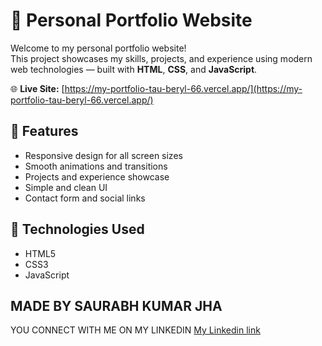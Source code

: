 # 💼 Personal Portfolio Website

Welcome to my personal portfolio website!  
This project showcases my skills, projects, and experience using modern web technologies — built with **HTML**, **CSS**, and **JavaScript**.

🌐 **Live Site:** [https://my-portfolio-tau-beryl-66.vercel.app/](https://my-portfolio-tau-beryl-66.vercel.app/)

## 📌 Features

- Responsive design for all screen sizes
- Smooth animations and transitions
- Projects and experience showcase
- Simple and clean UI
- Contact form and social links

## 🚀 Technologies Used

- HTML5  
- CSS3  
- JavaScript  

## MADE BY SAURABH KUMAR JHA 
YOU CONNECT WITH ME ON MY LINKEDIN
[My Linkedin link](https://www.linkedin.com/in/saurabh-kumar-jha-282399328?utm_source=share&utm_campaign=share_via&utm_content=profile&utm_medium=android_app)
